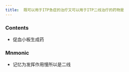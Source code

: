 ```yaml
---
title:  既可以用于ITP急症的治疗又可以用于ITP二线治疗的药物是
--- 
```


### Contents
- 促血小板生成药

### Mnmonic
- 记忆为发挥作用慢所以是二线
